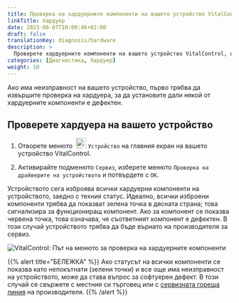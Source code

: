 ```yaml
---
title: Проверка на хардуерните компоненти на вашето устройство VitalControl
linkTitle: Хардуер
date: 2023-08-07T10:09:46+02:00
draft: false
translationKey: diagnosis/hardware
description: >
  Проверете хардуерните компоненти на вашето устройство VitalControl, особено ако подозирате хардуерен дефект.
categories: [Диагностика, Хардуер]
weight: 10
---
```

Ако има неизправност на вашето устройство, първо трябва да извършите проверка на хардуера, за да установите дали някой от хардуерните компоненти е дефектен.

## Проверете хардуера на вашето устройство

1. Отворете менюто &nbsp;<img src="/icons/device.svg" width="23" align="bottom" alt="Устройство" /> `Устройство` на главния екран на вашето устройство VitalControl.

1. Активирайте подменюто `Сервиз`, изберете менюто `Проверка на драйверите на устройството` и потвърдете с `OK`.

Устройството сега изброява всички хардуерни компоненти на устройството, заедно с техния статус. Идеално, всички изброени компоненти трябва да показват зелена точка в дясната страна; това сигнализира за функциониращ компонент. Ако за компонент се показва червена точка, това означава, че съответният компонент е дефектен. В този случай устройството трябва да бъде върнато на производителя за сервиз.

   ![VitalControl: Път на менюто за проверка на хардуерните компоненти](../images/device-check.png "Проверка на хардуера")

{{% alert title="БЕЛЕЖКА" %}}
Ако статусът на всички компоненти се показва като непокътнати (зелени точки) и все още има неизправност на устройството, може да става въпрос за софтуерен дефект. В този случай се свържете с местния си търговец или с [сервизната гореща линия](https://www.urbanonline.de/bg/contact) на производителя.
{{% /alert %}}
